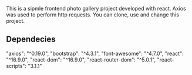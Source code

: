 This is a sipmle frontend photo gallery project developed with react. Axios was used to perform http requests.
You can clone, use and change this project.

## Dependecies

"axios": "^0.19.0",
    "bootstrap": "^4.3.1",
    "font-awesome": "^4.7.0",
    "react": "^16.9.0",
    "react-dom": "^16.9.0",
    "react-router-dom": "^5.0.1",
    "react-scripts": "3.1.1"
